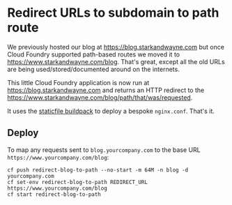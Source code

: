 # Redirect URLs to subdomain to path route

We previously hosted our blog at https://blog.starkandwayne.com but once Cloud Foundry supported path-based routes we moved it to https://www.starkandwayne.com/blog. That's great, except all the old URLs are being used/stored/documented around on the internets.

This little Cloud Foundry application is now run at https://blog.starkandwayne.com and returns an HTTP redirect to the https://www.starkandwayne.com/blog/path/that/was/requested.

It uses the [staticfile buildpack](https://github.com/cloudfoundry/staticfile-buildpack) to deploy a bespoke `nginx.conf`. That's it.

## Deploy

To map any requests sent to `blog.yourcompany.com` to the base URL `https://www.yourcompany.com/blog`:

```
cf push redirect-blog-to-path --no-start -m 64M -n blog -d yourcompany.com
cf set-env redirect-blog-to-path REDIRECT_URL https://www.yourcompany.com/blog
cf start redirect-blog-to-path
```
